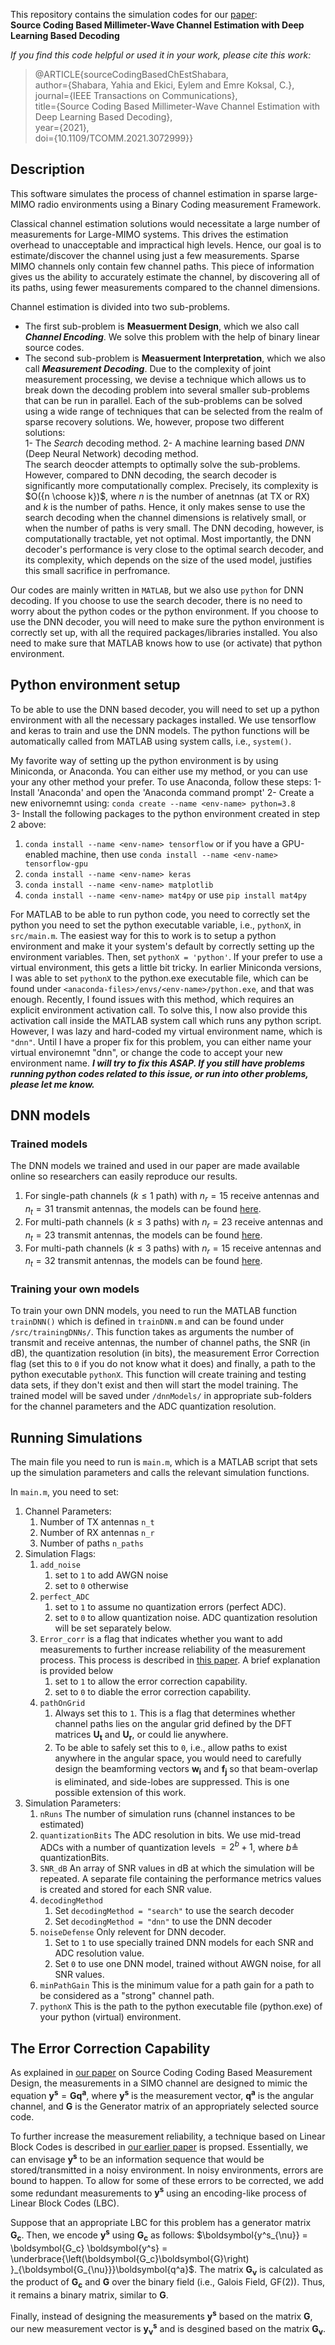 This repository contains the simulation codes for our [paper](https://arxiv.org/pdf/1905.00124.pdf):   
**Source Coding Based Millimeter-Wave Channel Estimation with Deep Learning Based Decoding**

*If you find this code helpful or used it in your work, please cite this work:*

> @ARTICLE{sourceCodingBasedChEstShabara,  
> author={Shabara, Yahia and Ekici, Eylem and Emre Koksal, C.},  
> journal={IEEE Transactions on Communications},  
> title={Source Coding Based Millimeter-Wave Channel Estimation with Deep Learning Based Decoding},  
> year={2021},  
> doi={10.1109/TCOMM.2021.3072999}}  
  

## Description
This software simulates the process of channel estimation in sparse large-MIMO radio environments using a Binary Coding measurement Framework. 

Classical channel estimation solutions would necessitate a large number of measurements for Large-MIMO systems. This drives the estimation overhead to unacceptable and impractical high levels.
Hence, our goal is to estimate/discover the channel using just a few measurements.
Sparse MIMO channels only contain few channel paths. This piece of information gives us the ability to accurately estimate the channel, by discovering all of its paths, using fewer measurements compared to the channel dimensions.

Channel estimation is divided into two sub-problems.

- The first sub-problem is **Measuerment Design**, which we also call ***Channel Encoding***.
We solve this problem with the help of binary linear source codes.
- The second sub-problem is **Measuerment Interpretation**, which we also call ***Measurement Decoding***. Due to the complexity of joint measurement processing, we devise a technique which allows us to break down the decoding problem into several smaller sub-problems that can be run in parallel. Each of the sub-problems can be solved using a wide range of techniques that can be selected from the realm of sparse recovery solutions. We, however, propose two different solutions:  
  1- The *Search* decoding method.
  2- A machine learning based *DNN* (Deep Neural Network) decoding method.  
The search deocder attempts to optimally solve the sub-problems. However, compared to DNN decoding, the search decoder is significantly more computationally complex. Precisely, its complexity is $O({n \choose k})$, where $n$ is the number of anetnnas (at TX or RX) and $k$ is the number of paths.  Hence, it only makes sense to use the search decoding when the channel dimensions is relatively small, or when the number of paths is very small. The DNN decoding, however, is computationally tractable, yet not optimal. Most importantly, the DNN decoder's performance is very close to the optimal search decoder, and its complexity, which depends on the size of the used model, justifies this small sacrifice in perfromance.

Our codes are mainly written in `MATLAB`, but we also use `python` for DNN decoding. If you choose to use the search decoder, there is no need to worry about the python codes or the python environment. If you choose to use the DNN decoder, you will need to make sure the python environment is correctly set up, with all the required packages/libraries installed. You also need to make sure that MATLAB knows how to use (or activate) that python environment.


## Python environment setup

To be able to use the DNN based decoder, you will need to set up a python environment with all the necessary packages installed. We use tensorflow and keras to train and use the DNN models. The python functions will be automatically called from MATLAB using system calls, i.e., `system()`.

My favorite way of setting up the python environment is by using Miniconda, or Anaconda. You can either use my method, or you can use your any other method your prefer. To use Anaconda, follow these steps:
1- Install 'Anaconda' and open the 'Anaconda command prompt'
2- Create a new enivornemnt using:
	`conda create --name <env-name> python=3.8`  
3- Install the following packages to the python environment created in step 2 above:
 1. `conda install --name <env-name> tensorflow` or if you have a GPU-enabled machine, then use `conda install --name <env-name> tensorflow-gpu`
 2. `conda install --name <env-name> keras`  
 3. `conda install --name <env-name> matplotlib`  
 4. `conda install --name <env-name> mat4py`  	or use   `pip install mat4py`  

For MATLAB to be able to run python code, you need to correctly set the python you need to set the python executable variable, i.e., `pythonX`, in `src/main.m`.
The easiest way for this to work is to setup a python environment and make it your system's default by correctly setting up the environment variables. Then, set `pythonX = 'python'`.
If your prefer to use a virtual environment, this gets a little bit tricky. In earlier Miniconda versions, I was able to set `pythonX` to the python.exe executable file, which can be found under `<anaconda-files>/envs/<env-name>/python.exe`, and that was enough.
Recently, I found issues with this method, which requires an explicit environment activation call. To solve this, I now also provide this activation call inside the MATLAB system call which runs any python script. However, I was lazy and hard-coded my virtual environment name, which is `"dnn"`. Until I have a proper fix for this problem, you can either name your virtual environemnt "dnn", or change the code to accept your new environment name. 
***I will try to fix this ASAP. If you still have problems running python codes related to this issue, or run into other problems, please let me know.***


	
## DNN models
### Trained models
The DNN models we trained and used in our paper are made available online so researchers can easily reproduce our results.

 1. For single-path channels ($k\leq1$ path) with $n_r = 15$ receive
    antennas and $n_t = 31$ transmit antennas, the models can be found [here](https://drive.google.com/file/d/1TjM0aIYAm4YdUivvyPI83Uj729T0Xaft/view?usp=sharing).
 2.  For multi-path channels ($k\leq3$ paths) with $n_r = 23$ receive
    antennas and $n_t = 23$ transmit antennas, the models can be found [here](https://drive.google.com/file/d/1ulUFp6YX4Y-2zfZC-w4PDV0uusgDfSr1/view?usp=sharing).
 3.  For multi-path channels ($k\leq3$ paths) with $n_r = 15$ receive
    antennas and $n_t = 32$ transmit antennas, the models can be found [here](https://drive.google.com/file/d/1NDWXW0GsWdf1ZxTB5kcKVA0q7gaxKIdk/view?usp=sharing).

### Training your own models

To train your own DNN models, you need to run the MATLAB function `trainDNN()` which is defined in `trainDNN.m` and can be found under `/src/trainingDNNs/`. This function takes as arguments the number of transmit and receive antennas, the number of channel paths, the SNR (in dB), the quantization resolution (in bits), the measurement Error Correction flag (set this to `0` if you do not know what it does) and finally, a path to the python executable `pythonX`.
This function will create training and testing data sets, if they don't exist and then will start the model training. The trained model will be saved under `/dnnModels/` in appropriate sub-folders for the channel parameters and the ADC quantization resolution.

## Running Simulations

The main file you need to run is `main.m`, which is a MATLAB script that sets up the simulation parameters and calls the relevant simulation functions.

In `main.m`, you need to set:

1. Channel Parameters:
	1. Number of TX antennas `n_t`
	2. Number of RX antennas `n_r`
	3. Number of paths `n_paths`
2. Simulation Flags:
	1. `add_noise`
		1. set to `1`  to add AWGN noise
		2. set to `0`  otherwise
	2. `perfect_ADC`
		1. set to `1`  to assume no quantization errors (perfect ADC).
		2. set to `0`  to allow quantization noise. ADC quantization resolution will be set separately below.
	3. `Error_corr` is a flag that indicates whether you want to add measurements to further increase reliability of the measurement process. This process is described in [this paper](https://ieeexplore.ieee.org/abstract/document/8750903). A brief explanation is provided below
		1. set to `1` to allow the error correction capability.
		2. set to `0` to diable the error correction capability.
	4. `pathOnGrid` 
		1.  Always set this to `1`.  This is a flag that determines whether channel paths lies on the angular grid defined by the DFT matrices $\boldsymbol{U_t}$ and $\boldsymbol{U_r}$, or could lie anywhere.
		2. To be able to safely set this to `0`, i.e., allow paths to exist anywhere in the angular space, you would need to carefully design the beamforming vectors $\boldsymbol{w_i}$ and $\boldsymbol{f_j}$ so that beam-overlap is eliminated, and side-lobes are suppressed. This is one possible extension of this work.
3. Simulation Parameters:
	1. `nRuns` The number of simulation runs (channel instances to be estimated) 
	2. `quantizationBits` The ADC resolution in bits. We use mid-tread ADCs with a number of quantization levels $=2^b+1$, where $b \triangleq$ quantizationBits.
	3. `SNR_dB` An array of SNR values in dB at which the simulation will be repeated. A separate file containing the performance metrics values is created and stored for each SNR value.
	4. `decodingMethod` 
		1. Set `decodingMethod = "search"`  to use the search decoder
		2. Set `decodingMethod = "dnn"`  to use the DNN decoder
	5. `noiseDefense` Only relevent for DNN decoder.
		1. Set to `1` to use specially trained DNN models for each SNR and ADC resolution value.
		2. Set `0` to use one DNN model, trained without AWGN noise, for all SNR values.
	6. `minPathGain`
		This is the minimum value for a path gain for a path to be considered as a "strong"  channel path.
	7. `pythonX`
		This is the path to the python executable file (python.exe) of your python (virtual) environment.



## The Error Correction Capability
As explained in [our paper](https://arxiv.org/pdf/1905.00124.pdf) on Source Coding Coding Based Measurement Design, the measurements in a SIMO channel are designed to mimic the equation 
$\boldsymbol{y^s} = \boldsymbol{G} \boldsymbol{q^a}$,
where $\boldsymbol{y^s}$ is the measurement vector, $\boldsymbol{q^a}$ is the angular channel, and $\boldsymbol{G}$ is the Generator matrix of an appropriately selected source code.

To further increase the measurement reliability, a technique based on Linear Block Codes is described in [our earlier paper](https://ieeexplore.ieee.org/abstract/document/8750903) is propsed. Essentially, we can envisage $\boldsymbol{y^s}$ to be an information sequence that would be stored/transmitted in a noisy environment. In noisy environments, errors are bound to happen. To allow for some of these errors to be corrected, we add some redundant measurements to $\boldsymbol{y^s}$ using an encoding-like process of Linear Block Codes (LBC).

Suppose that an appropriate LBC for this problem has a generator matrix $\boldsymbol{G_c}$. Then, we encode $\boldsymbol{y^s}$ using $\boldsymbol{G_c}$ as follows:
$\boldsymbol{y^s_{\nu}} =  \boldsymbol{G_c} \boldsymbol{y^s} = \underbrace{\left(\boldsymbol{G_c}\boldsymbol{G}\right) }_{\boldsymbol{G_{\nu}}}\boldsymbol{q^a}$.
The matrix $\boldsymbol{G_{\nu}}$ is calculated as the product of $\boldsymbol{G_c}$ and $\boldsymbol{G}$ over the binary field (i.e., Galois Field, GF(2)). Thus, it remains a binary matrix, similar to $\boldsymbol{G}$. 

Finally, instead of designing the measurements $\boldsymbol{y^s}$ based on the matrix $\boldsymbol{G}$, our new measurement vector is $\boldsymbol{y^s_{\nu}}$ and is desgined based on the matrix $\boldsymbol{G_{\nu}}$.

